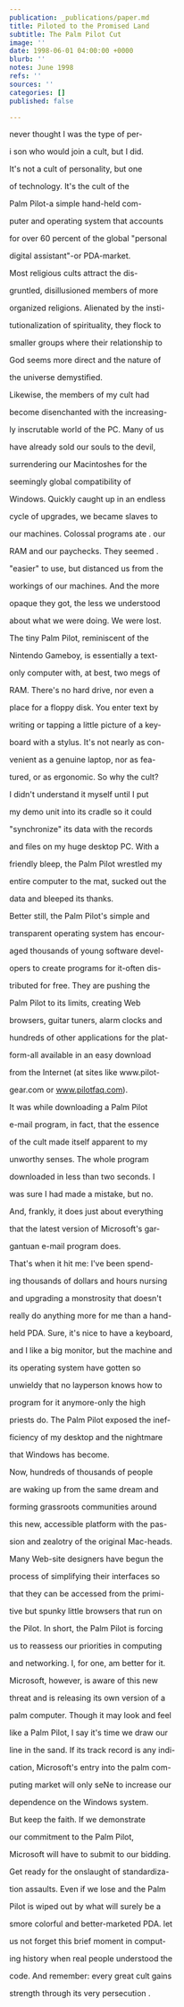 ```yaml
---
publication: _publications/paper.md
title: Piloted to the Promised Land
subtitle: The Palm Pilot Cut
image: ''
date: 1998-06-01 04:00:00 +0000
blurb: ''
notes: June 1998
refs: ''
sources: ''
categories: []
published: false

---
```

never thought I was the type of per-

i son who would join a cult, but I did.

It's not a cult of personality, but one

of technology. It's the cult of the

Palm Pilot-a simple hand-held com-

puter and operating system that accounts

for over 60 percent of the global "personal

digital assistant"-or PDA-market.

Most religious cults attract the dis-

gruntled, disillusioned members of more

organized religions. Alienated by the insti-

tutionalization of spirituality, they flock to

smaller groups where their relationship to

God seems more direct and the nature of

the universe demystified.

Likewise, the members of my cult had

become disenchanted with the increasing-

ly inscrutable world of the PC. Many of us

have already sold our souls to the devil,

surrendering our Macintoshes for the

seemingly global compatibility of

Windows. Quickly caught up in an endless

cycle of upgrades, we became slaves to

our machines. Colossal programs ate . our

RAM and our paychecks. They seemed .

"easier" to use, but distanced us from the

workings of our machines. And the more

opaque they got, the less we understood

about what we were doing. We were lost.

The tiny Palm Pilot, reminiscent of the

Nintendo Gameboy, is essentially a text-

only computer with, at best, two megs of

RAM. There's no hard drive, nor even a

place for a floppy disk. You enter text by

writing or tapping a little picture of a key-

board with a stylus. It's not nearly as con-

venient as a genuine laptop, nor as fea-

tured, or as ergonomic. So why the cult?

I didn't understand it myself until I put

my demo unit into its cradle so it could

"synchronize" its data with the records

and files on my huge desktop PC. With a

friendly bleep, the Palm Pilot wrestled my

entire computer to the mat, sucked out the

data and bleeped its thanks.

Better still, the Palm Pilot's simple and

transparent operating system has encour-

aged thousands of young software devel-

opers to create programs for it-often dis-

tributed for free. They are pushing the

Palm Pilot to its limits, creating Web

browsers, guitar tuners, alarm clocks and

hundreds of other applications for the plat-

form-all available in an easy download

from the Internet (at sites like www.pilot-

gear.com or www.pilotfaq.com).

It was while downloading a Palm Pilot

e-mail program, in fact, that the essence

of the cult made itself apparent to my

unworthy senses. The whole program

downloaded in less than two seconds. I

was sure I had made a mistake, but no.

And, frankly, it does just about everything

that the latest version of Microsoft's gar-

gantuan e-mail program does.

That's when it hit me: I've been spend-

ing thousands of dollars and hours nursing

and upgrading a monstrosity that doesn't

really do anything more for me than a hand-

held PDA. Sure, it's nice to have a keyboard,

and I like a big monitor, but the machine and

its operating system have gotten so

unwieldy that no layperson knows how to

program for it anymore-only the high

priests do. The Palm Pilot exposed the inef-

ficiency of my desktop and the nightmare

that Windows has become.

Now, hundreds of thousands of people

are waking up from the same dream and

forming grassroots communities around

this new, accessible platform with the pas-

sion and zealotry of the original Mac-heads.

Many Web-site designers have begun the

process of simplifying their interfaces so

that they can be accessed from the primi-

tive but spunky little browsers that run on

the Pilot. In short, the Palm Pilot is forcing

us to reassess our priorities in computing

and networking. I, for one, am better for it.

Microsoft, however, is aware of this new

threat and is releasing its own version of a

palm computer. Though it may look and feel

like a Palm Pilot, I say it's time we draw our

line in the sand. If its track record is any indi-

cation, Microsoft's entry into the palm com-

puting market will only seNe to increase our

dependence on the Windows system.

But keep the faith. If we demonstrate

our commitment to the Palm Pilot,

Microsoft will have to submit to our bidding.

Get ready for the onslaught of standardiza-

tion assaults. Even if we lose and the Palm

Pilot is wiped out by what will surely be a

smore colorful and better-marketed PDA. let

us not forget this brief moment in comput-

ing history when real people understood the

code. And remember: every great cult gains

strength through its very persecution .